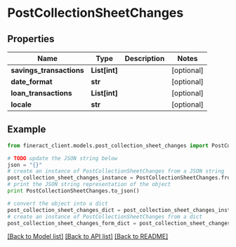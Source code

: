 # PostCollectionSheetChanges


## Properties

Name | Type | Description | Notes
------------ | ------------- | ------------- | -------------
**savings_transactions** | **List[int]** |  | [optional] 
**date_format** | **str** |  | [optional] 
**loan_transactions** | **List[int]** |  | [optional] 
**locale** | **str** |  | [optional] 

## Example

```python
from fineract_client.models.post_collection_sheet_changes import PostCollectionSheetChanges

# TODO update the JSON string below
json = "{}"
# create an instance of PostCollectionSheetChanges from a JSON string
post_collection_sheet_changes_instance = PostCollectionSheetChanges.from_json(json)
# print the JSON string representation of the object
print PostCollectionSheetChanges.to_json()

# convert the object into a dict
post_collection_sheet_changes_dict = post_collection_sheet_changes_instance.to_dict()
# create an instance of PostCollectionSheetChanges from a dict
post_collection_sheet_changes_form_dict = post_collection_sheet_changes.from_dict(post_collection_sheet_changes_dict)
```
[[Back to Model list]](../README.md#documentation-for-models) [[Back to API list]](../README.md#documentation-for-api-endpoints) [[Back to README]](../README.md)


